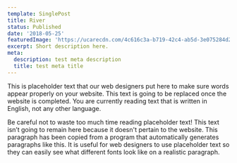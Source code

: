 ```yaml
---
template: SinglePost
title: River
status: Published
date: '2018-05-25'
featuredImage: 'https://ucarecdn.com/4c616c3a-b719-42c4-ab5d-3e075284d2f4/'
excerpt: Short description here.
meta:
  description: test meta description
  title: test meta title
---
```


This is placeholder text that our web designers put here to make sure words appear properly on your website. This text is going to be replaced once the website is completed. You are currently reading text that is written in English, not any other language.

Be careful not to waste too much time reading placeholder text! This text isn’t going to remain here because it doesn't pertain to the website. This paragraph has been copied from a program that automatically generates paragraphs like this. It is useful for web designers to use placeholder text so they can easily see what different fonts look like on a realistic paragraph.
